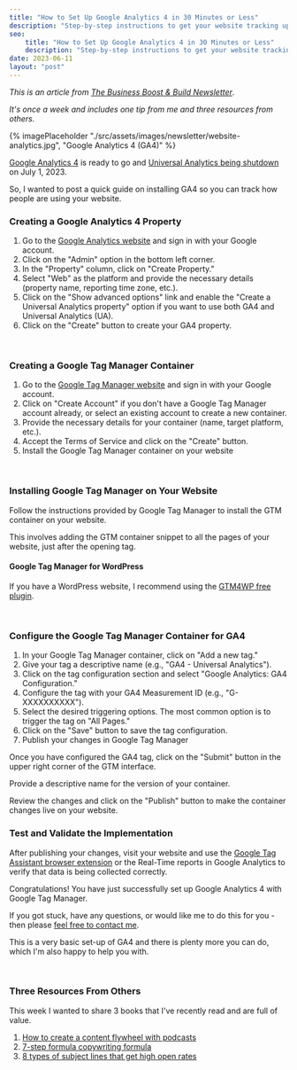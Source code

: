 ```yaml
---
title: "How to Set Up Google Analytics 4 in 30 Minutes or Less"
description: "Step-by-step instructions to get your website tracking up and running in just 30 minutes or less. Harness the power of data to understand your audience."
seo:
    title: "How to Set Up Google Analytics 4 in 30 Minutes or Less"
    description: "Step-by-step instructions to get your website tracking up and running in just 30 minutes or less. Harness the power of data to understand your audience."
date: 2023-06-11
layout: "post"
---
```


*This is an article from [The Business Boost & Build Newsletter](/newsletter)*. 

*It's once a week and includes one tip from me and three resources from others.*

{% imagePlaceholder "./src/assets/images/newsletter/website-analytics.jpg", "Google Analytics 4 (GA4)" %}

[Google Analytics 4](https://support.google.com/analytics/answer/10089681?hl=en) is ready to go and [Universal Analytics being shutdown](https://support.google.com/analytics/answer/11583528?hl=en) on July 1, 2023.

So, I wanted to post a quick guide on installing GA4 so you can track how people are using your website.

### Creating a Google Analytics 4 Property

1. Go to the [Google Analytics website](analytics.google.com) and sign in with your Google account.
2. Click on the "Admin" option in the bottom left corner.
3. In the "Property" column, click on "Create Property."
4. Select "Web" as the platform and provide the necessary details (property name, reporting time zone, etc.).
5. Click on the "Show advanced options" link and enable the "Create a Universal Analytics property" option if you want to use both GA4 and Universal Analytics (UA).
6. Click on the "Create" button to create your GA4 property.

&nbsp;
### Creating a Google Tag Manager Container

1. Go to the [Google Tag Manager website](tagmanager.google.com) and sign in with your Google account.
2. Click on "Create Account" if you don't have a Google Tag Manager account already, or select an existing account to create a new container.
3. Provide the necessary details for your container (name, target platform, etc.).
4. Accept the Terms of Service and click on the "Create" button.
5. Install the Google Tag Manager container on your website

&nbsp;
### Installing Google Tag Manager on Your Website

Follow the instructions provided by Google Tag Manager to install the GTM container on your website.

This involves adding the GTM container snippet to all the pages of your website, just after the opening <body> tag.

#### Google Tag Manager for WordPress

If you have a WordPress website, I recommend using the [GTM4WP free plugin](https://wordpress.org/plugins/duracelltomi-google-tag-manager/).

&nbsp;
### Configure the Google Tag Manager Container for GA4

1. In your Google Tag Manager container, click on "Add a new tag."
2. Give your tag a descriptive name (e.g., "GA4 - Universal Analytics").
3. Click on the tag configuration section and select "Google Analytics: GA4 Configuration."
4. Configure the tag with your GA4 Measurement ID (e.g., "G-XXXXXXXXXX").
5. Select the desired triggering options. The most common option is to trigger the tag on "All Pages."
6. Click on the "Save" button to save the tag configuration.
7. Publish your changes in Google Tag Manager

Once you have configured the GA4 tag, click on the "Submit" button in the upper right corner of the GTM interface.

Provide a descriptive name for the version of your container.

Review the changes and click on the "Publish" button to make the container changes live on your website.

### Test and Validate the Implementation

After publishing your changes, visit your website and use the [Google Tag Assistant browser extension](https://get.google.com/tagassistant/) or the Real-Time reports in Google Analytics to verify that data is being collected correctly.

Congratulations! You have just successfully set up Google Analytics 4 with Google Tag Manager.

If you got stuck, have any questions, or would like me to do this for you - then please [feel free to contact me](/contact).

This is a very basic set-up of GA4 and there is plenty more you can do, which I'm also happy to help you with.

&nbsp;
### Three Resources From Others

This week I wanted to share 3 books that I've recently read and are full of value.

1. [How to create a content flywheel with podcasts](https://twitter.com/nathanbarry/status/1666454820696276993?s=20)
2. [7-step formula copywriting formula](https://www.linkedin.com/posts/eshleyner_vgc-bob-stones-gem-activity-7072553578971746304-kXKh/)
3. [8 types of subject lines that get high open rates](https://twitter.com/thePhilRivers/status/1499054468654145544?s=20)
